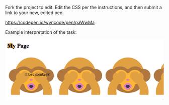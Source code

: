 

Fork the project to edit. Edit the CSS per the instructions, and then submit a link to your new, edited pen.

https://codepen.io/wyncode/pen/paWwMa

Example interpretation of the task:

![](images/image_002.png)
